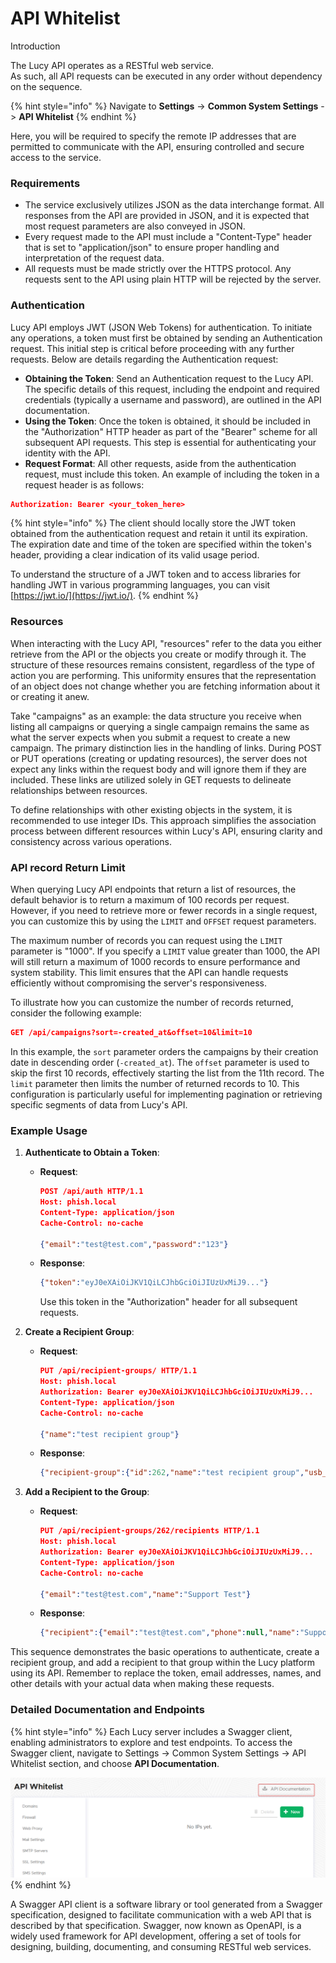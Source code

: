 # API Whitelist

Introduction

The Lucy API operates as a RESTful web service.\
As such, all API requests can be executed in any order without dependency on the sequence.

{% hint style="info" %}
Navigate to **Settings** -> **Common System Settings** -> **API Whitelist**
{% endhint %}

Here, you will be required to specify the remote IP addresses that are permitted to communicate with the API, ensuring controlled and secure access to the service.

### Requirements

* The service exclusively utilizes JSON as the data interchange format. All responses from the API are provided in JSON, and it is expected that most request parameters are also conveyed in JSON.
* Every request made to the API must include a "Content-Type" header that is set to "application/json" to ensure proper handling and interpretation of the request data.
* All requests must be made strictly over the HTTPS protocol. Any requests sent to the API using plain HTTP will be rejected by the server.

### Authentication

Lucy API employs JWT (JSON Web Tokens) for authentication. To initiate any operations, a token must first be obtained by sending an Authentication request. This initial step is critical before proceeding with any further requests. Below are details regarding the Authentication request:

* **Obtaining the Token**: Send an Authentication request to the Lucy API. The specific details of this request, including the endpoint and required credentials (typically a username and password), are outlined in the API documentation.
* **Using the Token**: Once the token is obtained, it should be included in the "Authorization" HTTP header as part of the "Bearer" scheme for all subsequent API requests. This step is essential for authenticating your identity with the API.
* **Request Format**: All other requests, aside from the authentication request, must include this token. An example of including the token in a request header is as follows:

```json
Authorization: Bearer <your_token_here>
```

{% hint style="info" %}
The client should locally store the JWT token obtained from the authentication request and retain it until its expiration. The expiration date and time of the token are specified within the token's header, providing a clear indication of its valid usage period.&#x20;

To understand the structure of a JWT token and to access libraries for handling JWT in various programming languages, you can visit [https://jwt.io/](https://jwt.io/).
{% endhint %}

### Resources

When interacting with the Lucy API, "resources" refer to the data you either retrieve from the API or the objects you create or modify through it. The structure of these resources remains consistent, regardless of the type of action you are performing. This uniformity ensures that the representation of an object does not change whether you are fetching information about it or creating it anew.

Take "campaigns" as an example: the data structure you receive when listing all campaigns or querying a single campaign remains the same as what the server expects when you submit a request to create a new campaign. The primary distinction lies in the handling of links. During POST or PUT operations (creating or updating resources), the server does not expect any links within the request body and will ignore them if they are included. These links are utilized solely in GET requests to delineate relationships between resources.

To define relationships with other existing objects in the system, it is recommended to use integer IDs. This approach simplifies the association process between different resources within Lucy's API, ensuring clarity and consistency across various operations.

### API record Return Limit

When querying Lucy API endpoints that return a list of resources, the default behavior is to return a maximum of 100 records per request. However, if you need to retrieve more or fewer records in a single request, you can customize this by using the `LIMIT` and `OFFSET` request parameters.

The maximum number of records you can request using the `LIMIT` parameter is "1000". If you specify a `LIMIT` value greater than 1000, the API will still return a maximum of 1000 records to ensure performance and system stability. This limit ensures that the API can handle requests efficiently without compromising the server's responsiveness.

To illustrate how you can customize the number of records returned, consider the following example:

```json
GET /api/campaigns?sort=-created_at&offset=10&limit=10
```

In this example, the `sort` parameter orders the campaigns by their creation date in descending order (`-created_at`). The `offset` parameter is used to skip the first 10 records, effectively starting the list from the 11th record. The `limit` parameter then limits the number of returned records to 10. This configuration is particularly useful for implementing pagination or retrieving specific segments of data from Lucy's API.

### Example Usage

1. **Authenticate to Obtain a Token**:
   *   **Request**:

       ```json
       POST /api/auth HTTP/1.1
       Host: phish.local
       Content-Type: application/json
       Cache-Control: no-cache

       {"email":"test@test.com","password":"123"}
       ```
   *   **Response**:

       ```json
       {"token":"eyJ0eXAiOiJKV1QiLCJhbGciOiJIUzUxMiJ9..."}
       ```

       Use this token in the "Authorization" header for all subsequent requests.
2. **Create a Recipient Group**:
   *   **Request**:

       ```json
       PUT /api/recipient-groups/ HTTP/1.1
       Host: phish.local
       Authorization: Bearer eyJ0eXAiOiJKV1QiLCJhbGciOiJIUzUxMiJ9...
       Content-Type: application/json
       Cache-Control: no-cache

       {"name":"test recipient group"}
       ```
   *   **Response**:

       ```json
       {"recipient-group":{"id":262,"name":"test recipient group","usb_attack":false,"links":[{"rel":"self","href":"/api/recipient-groups/262"}]}}
       ```
3. **Add a Recipient to the Group**:
   *   **Request**:

       ```json
       PUT /api/recipient-groups/262/recipients HTTP/1.1
       Host: phish.local
       Authorization: Bearer eyJ0eXAiOiJKV1QiLCJhbGciOiJIUzUxMiJ9...
       Content-Type: application/json
       Cache-Control: no-cache

       {"email":"test@test.com","name":"Support Test"}
       ```
   *   **Response**:

       ```json
       {"recipient":{"email":"test@test.com","phone":null,"name":"Support Test"}}
       ```

This sequence demonstrates the basic operations to authenticate, create a recipient group, and add a recipient to that group within the Lucy platform using its API. Remember to replace the token, email addresses, names, and other details with your actual data when making these requests.

### Detailed Documentation and Endpoints

{% hint style="info" %}
Each Lucy server includes a Swagger client, enabling administrators to explore and test endpoints. To access the Swagger client, navigate to Settings -> Common System Settings -> API Whitelist section, and choose **API Documentation**.

![](<../../../../.gitbook/assets/image (308).png>)
{% endhint %}

A Swagger API client is a software library or tool generated from a Swagger specification, designed to facilitate communication with a web API that is described by that specification. Swagger, now known as OpenAPI, is a widely used framework for API development, offering a set of tools for designing, building, documenting, and consuming RESTful web services.
